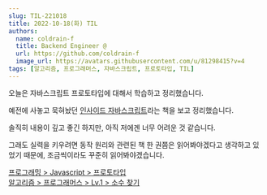 ```yaml
---
slug: TIL-221018
title: 2022-10-18(화) TIL
authors:
  name: coldrain-f
  title: Backend Engineer @
  url: https://github.com/coldrain-f
  image_url: https://avatars.githubusercontent.com/u/81298415?v=4
tags: [알고리즘, 프로그래머스, 자바스크립트, 프로토타입, TIL]
---
```


<!-- [](http://coldrain-f.netlify.app) <br/> -->

오늘은 자바스크립트 프로토타입에 대해서 학습하고 정리했습니다.

예전에 사놓고 묵혀놨던 [인사이드 자바스크립트](http://www.yes24.com/Product/Goods/11781589)라는 책을 보고 정리했습니다.

솔직히 내용이 깊고 좋긴 하지만, 아직 저에겐 너무 어려운 것 같습니다.

그래도 실력을 키우려면 동작 원리와 관련된 책 한 권쯤은 읽어봐야겠다고 생각하고 있었기 때문에, 조금씩이라도 꾸준히 읽어봐야겠습니다.

[프로그래밍 > Javascript > 프로토타입](http://coldrain-f.netlify.app/programming/Javascript/프로토타입) <br/>
[알고리즘 > 프로그래머스 > Lv.1 > 소수 찾기](http://coldrain-f.netlify.app/프로그래머스/Lv.%201/소수-찾기)
